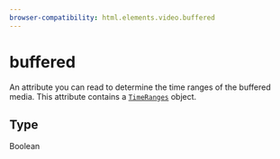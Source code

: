 ```yaml
---
browser-compatibility: html.elements.video.buffered
---
```


# buffered

An attribute you can read to determine the time ranges of the buffered media. This attribute contains a [`TimeRanges`](https://developer.mozilla.org/en-US/docs/Web/API/TimeRanges) object.

## Type

Boolean